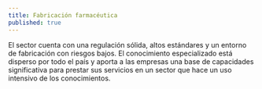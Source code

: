 ```yaml
---
title: Fabricación farmacéutica
published: true
---
```

El sector cuenta con una regulación sólida, altos estándares y un entorno de fabricación con riesgos bajos. El conocimiento especializado está disperso por todo el país y aporta a las empresas una base de capacidades significativa para prestar sus servicios en un sector que hace un uso intensivo de los conocimientos.
